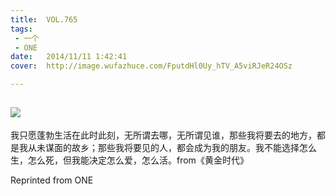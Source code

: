 ```yaml
---
title:	VOL.765
tags:
 - 一个
 - ONE
date:	2014/11/11 1:42:41
cover:	http://image.wufazhuce.com/FputdHl0Uy_hTV_A5viRJeR24OSz

---
```

![](http://image.wufazhuce.com/FputdHl0Uy_hTV_A5viRJeR24OSz)
---

我只愿蓬勃生活在此时此刻，无所谓去哪，无所谓见谁，那些我将要去的地方，都是我从未谋面的故乡；那些我将要见的人，都会成为我的朋友。我不能选择怎么生，怎么死，但我能决定怎么爱，怎么活。from《黄金时代》
 
Reprinted from ONE
